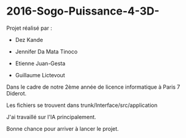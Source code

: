 # 2016-Sogo-Puissance-4-3D-

Projet réalisé par :

* Dez Kande

* Jennifer Da Mata Tinoco

* Etienne Juan-Gesta

* Guillaume Lictevout

Dans le cadre de notre 2ème année de licence informatique à Paris 7 Diderot.

Les fichiers se trouvent dans trunk/Interface/src/application

J'ai travaillé sur l'IA principalement.

Bonne chance pour arriver à lancer le projet.

